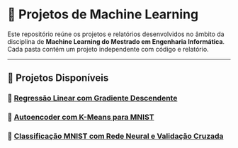 # 🧠 Projetos de Machine Learning

Este repositório reúne os projetos e relatórios desenvolvidos no âmbito da disciplina de **Machine Learning do Mestrado em Engenharia Informática**. Cada pasta contém um projeto independente com código e relatório.

---

## 📁 Projetos Disponíveis

### 🔹 [Regressão Linear com Gradiente Descendente](./projeto-regressao)
### 🔹 [Autoencoder com K-Means para MNIST](./projeto-autoencoder-kmeans)
### 🔹 [Classificação MNIST com Rede Neural e Validação Cruzada](./projeto-mnist-classificacao)
